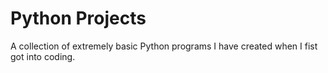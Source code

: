 # Python Projects
A collection of extremely basic Python programs I have created when I fist got into coding.
